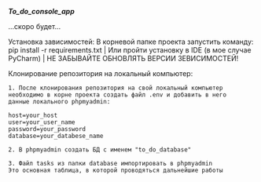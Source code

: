 ***To_do_console_app***

...скоро будет...

Установка зависимостей:
	В корневой папке проекта запустить команду: pip install -r requirements.txt | 
	Или пройти установку в IDE (в мое случае PyCharm) | 
	НЕ ЗАБЫВАЙТЕ ОБНОВЛЯТЬ ВЕРСИИ ЗЕВИСИМОСТЕЙ!

Клонирование репозитория на локальный компьютер:
	
	1. После клонирования репозитория на свой локальный компьютер
	необходимо в корне проекта создать файл .env и добавить в него 
	данные локального phpmyadmin:
	
	host=your_host
	user=your_user_name
	password=your_password
	database=your_databese_name
	
	2. В phpmyadmin создать БД с именем "to_do_database"
	
	3. Файл tasks из папки database импортировать в phpmyadmin
	Это основная таблица, в которой проводяться дальнейшие работы